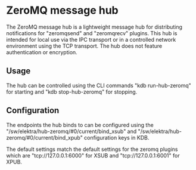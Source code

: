 # ZeroMQ message hub

The ZeroMQ message hub is a lightweight message hub for distributing
notifications for "zeromqsend" and "zeromqrecv" plugins.
This hub is intended for local use via the IPC transport or in a controlled
network environment using the TCP transport.
The hub does not feature authentication or encryption.

## Usage

The hub can be controlled using the CLI commands "kdb run-hub-zeromq" for
starting and "kdb stop-hub-zeromq" for stopping.

## Configuration

The endpoints the hub binds to can be configured using the
"/sw/elektra/hub-zeromq/#0/current/bind_xsub" and
"/sw/elektra/hub-zeromq/#0/current/bind_xpub" configuration keys in KDB.

The default settings match the default settings for the zeromq plugins which
are "tcp://127.0.0.1:6000" for XSUB and "tcp://127.0.0.1:6001" for XPUB.
